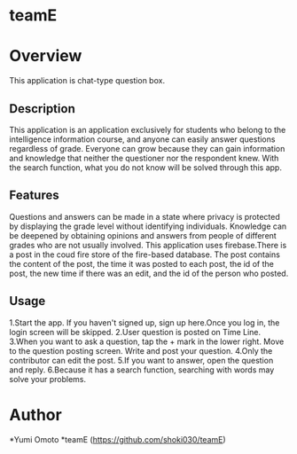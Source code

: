 teamE
====

# Overview
This application is chat-type question box.

## Description
This application is an application exclusively for students who belong to the intelligence information course, and anyone can easily answer questions regardless of grade.
Everyone can grow because they can gain information and knowledge that neither the questioner nor the respondent knew.
With the search function, what you do not know will be solved through this app.

## Features
Questions and answers can be made in a state where privacy is protected by displaying the grade level without identifying individuals.
Knowledge can be deepened by obtaining opinions and answers from people of different grades who are not usually involved.
This application uses firebase.There is a post in the coud fire store of the fire-based database.
The post contains the content of the post, the time it was posted to each post, the id of the post, the new time if there was an edit, and the id of the person who posted.


## Usage
1.Start the app. If you haven't signed up, sign up here.Once you log in, the login screen will be skipped.
2.User question is posted on Time Line.
3.When you want to ask a question, tap the + mark in the lower right. Move to the question posting screen. Write and post your question.
4.Only the contributor can edit the post.
5.If you want to answer, open the question and reply.
6.Because it has a search function, searching with words may solve your problems.

# Author
*Yumi Omoto
*teamE (https://github.com/shoki030/teamE)
